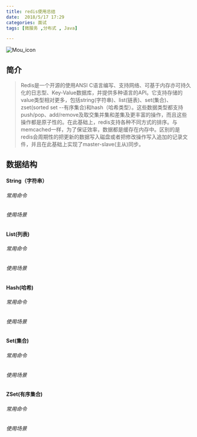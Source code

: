 ```yaml
---
title: redis使用总结
date:  2018/5/17 17:29
categories: 面试
tags: [微服务 ,分布式 , Java]

---
```

<!-- 展示图片 -->
![Mou_icon](http://blog.lutao1726.top/redis-01.jpg)

## 简介
> Redis是一个开源的使用ANSI C语言编写、支持网络、可基于内存亦可持久化的日志型、Key-Value数据库，并提供多种语言的API。它支持存储的value类型相对更多，包括string(字符串)、list(链表)、set(集合)、zset(sorted set --有序集合)和hash（哈希类型）。这些数据类型都支持push/pop、add/remove及取交集并集和差集及更丰富的操作，而且这些操作都是原子性的。在此基础上，redis支持各种不同方式的排序。与memcached一样，为了保证效率，数据都是缓存在内存中。区别的是redis会周期性的把更新的数据写入磁盘或者把修改操作写入追加的记录文件，并且在此基础上实现了master-slave(主从)同步。

## 数据结构
#### String（字符串）
###### 常用命令

###### 使用场景

#### List(列表)
###### 常用命令

###### 使用场景

#### Hash(哈希)
###### 常用命令

###### 使用场景

#### Set(集合)
###### 常用命令

###### 使用场景

#### ZSet(有序集合)
###### 常用命令

###### 使用场景